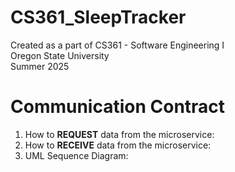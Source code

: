 # CS361_SleepTracker

Created as a part of CS361 - Software Engineering I </br>
Oregon State University  </br>
Summer 2025 </br>

# Communication Contract 

<ol>
  <li>How to <strong>REQUEST</strong> data from the microservice: </li>
<li>How to <strong>RECEIVE</strong> data from the microservice:</li>
<li>UML Sequence Diagram:</li>
</ol>



    